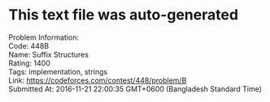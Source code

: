# This text file was auto-generated  
  
Problem Information:  
Code: 448B  
Name: Suffix Structures  
Rating: 1400  
Tags: implementation, strings  
Link: https://codeforces.com/contest/448/problem/B  
Submitted At: 2016-11-21 22:00:35 GMT+0600 (Bangladesh Standard Time)  
